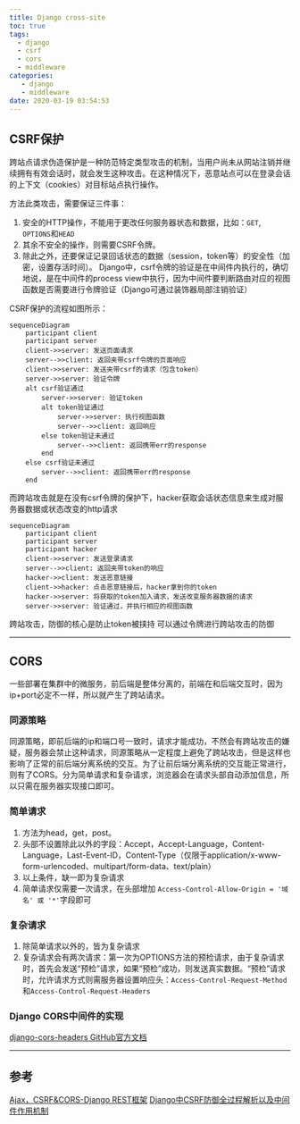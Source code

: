 ```yaml
---
title: Django cross-site
toc: true
tags:
  - django
  - csrf
  - cors
  - middleware
categories:
   - django
   - middleware
date: 2020-03-19 03:54:53
---
```


## CSRF保护
跨站点请求伪造保护是一种防范特定类型攻击的机制，当用户尚未从网站注销并继续拥有有效会话时，就会发生这种攻击。在这种情况下，恶意站点可以在登录会话的上下文（cookies）对目标站点执行操作。
<!-- more -->
方法此类攻击，需要保证三件事：
1. 安全的HTTP操作，不能用于更改任何服务器状态和数据，比如：`GET`, `OPTIONS`和`HEAD`
2. 其余不安全的操作，则需要CSRF令牌。
3. 除此之外，还要保证记录回话状态的数据（session，token等）的安全性（加密，设置存活时间）。
Django中，csrf令牌的验证是在中间件内执行的，确切地说，是在中间件的process view中执行，因为中间件要判断路由对应的视图函数是否需要进行令牌验证（Django可通过装饰器局部注销验证）

CSRF保护的流程如图所示：
```mermaid
sequenceDiagram
    participant client
    participant server
    client->>server: 发送页面请求
    server-->>client: 返回夹带csrf令牌的页面响应
    client->>server: 发送夹带csrf的请求（包含token）
    server->>server: 验证令牌
    alt csrf验证通过
        server->>server: 验证token
        alt token验证通过
            server->>server: 执行视图函数
            server-->>client: 返回响应
        else token验证未通过
            server-->>client: 返回携带err的response
        end
    else csrf验证未通过
        server-->>client: 返回携带err的response
    end
```
而跨站攻击就是在没有csrf令牌的保护下，hacker获取会话状态信息来生成对服务器数据或状态改变的http请求
```mermaid
sequenceDiagram
    participant client
    participant server
    participant hacker
    client->>server: 发送登录请求
    server-->>client: 返回夹带token的响应
    hacker->>client: 发送恶意链接
    client->>hacker: 点击恶意链接后，hacker拿到你的token
    hacker->>server: 将获取的token加入请求，发送改变服务器数据的请求
    server->>server: 验证通过，并执行相应的视图函数
```
跨站攻击，防御的核心是防止token被挟持
可以通过令牌进行跨站攻击的防御

---
## CORS
一些部署在集群中的微服务，前后端是整体分离的，前端在和后端交互时，因为 ip+port必定不一样，所以就产生了跨站请求。
### 同源策略
同源策略，即前后端的ip和端口号一致时，请求才能成功，不然会有跨站攻击的嫌疑，服务器会禁止这种请求，同源策略从一定程度上避免了跨站攻击，但是这样也影响了正常的前后端分离系统的交互。为了让前后端分离系统的交互能正常进行，则有了CORS。分为简单请求和复杂请求，浏览器会在请求头部自动添加信息，所以只需在服务器实现接口即可。
### 简单请求
1. 方法为head，get，post。
2. 头部不设置除此以外的字段：Accept，Accept-Language，Content-Language，Last-Event-ID，Content-Type（仅限于application/x-www-form-urlencoded、multipart/form-data、text/plain）
3. 以上条件，缺一即为复杂请求
4. 简单请求仅需要一次请求，在头部增加 `Access-Control-Allow-Origin = '域名' 或 '*'`字段即可

### 复杂请求
1. 除简单请求以外的，皆为复杂请求
2. 复杂请求会有两次请求：第一次为OPTIONS方法的预检请求，由于复杂请求时，首先会发送“预检”请求，如果“预检”成功，则发送真实数据。“预检”请求时，允许请求方式则需服务器设置响应头：`Access-Control-Request-Method`和`Access-Control-Request-Headers`

### Django CORS中间件的实现
[django-cors-headers GitHub官方文档](https://github.com/adamchainz/django-cors-headers)

---
## 参考
[Ajax，CSRF&CORS-Django REST框架](https://www.jianshu.com/p/a3a9314067da)
[Django中CSRF防御全过程解析以及中间件作用机制](https://blog.csdn.net/Deft_MKJing/article/details/90348835)
